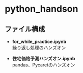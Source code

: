 # python_handson

## ファイル構成
* **for_while_practice.ipynb**  
繰り返し処理のハンズオン

* **住宅価格予測ハンズオン.ipynb**  
pandas、Pycaretのハンズオン
